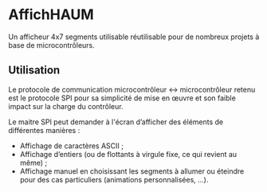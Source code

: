 # AffichHAUM

Un afficheur 4x7 segments utilisable réutilisable pour de nombreux projets à
base de microcontrôleurs.

## Utilisation

Le protocole de communication microcontrôleur ↔ microcontrôleur retenu est le
protocole SPI pour sa simplicité de mise en œuvre et son faible impact sur la
charge du contrôleur.

Le maitre SPI peut demander à l'écran d’afficher des éléments de différentes
manières :

 - Affichage de caractères ASCII ;
 - Affichage d’entiers (ou de flottants à virgule fixe, ce qui revient au
   même) ;
 - Affichage manuel en choisissant les segments à allumer ou éteindre pour des
   cas particuliers (animations personnalisées, …).
